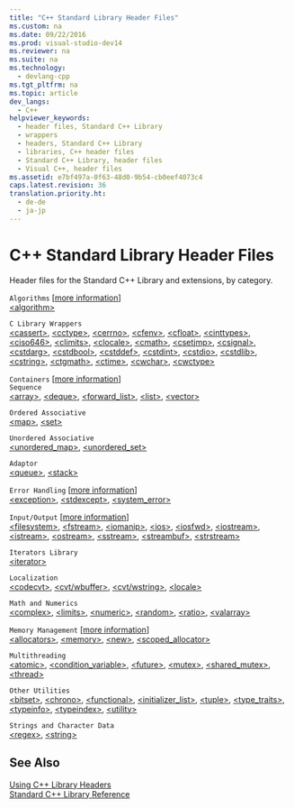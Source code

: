 ```yaml
---
title: "C++ Standard Library Header Files"
ms.custom: na
ms.date: 09/22/2016
ms.prod: visual-studio-dev14
ms.reviewer: na
ms.suite: na
ms.technology: 
  - devlang-cpp
ms.tgt_pltfrm: na
ms.topic: article
dev_langs: 
  - C++
helpviewer_keywords: 
  - header files, Standard C++ Library
  - wrappers
  - headers, Standard C++ Library
  - libraries, C++ header files
  - Standard C++ Library, header files
  - Visual C++, header files
ms.assetid: e7bf497a-0f63-48d0-9b54-cb0eef4073c4
caps.latest.revision: 36
translation.priority.ht: 
  - de-de
  - ja-jp
---
```

# C++ Standard Library Header Files
Header files for the Standard C++ Library and extensions, by category.  
  
 `Algorithms` [[more information](../vs140/algorithms--modern-c---.md)]  
 [<algorithm\>](../vs140/-algorithm-.md)  
  
 `C Library Wrappers`  
 [<cassert\>](../vs140/-cassert-.md), [<cctype\>](../vs140/-cctype-.md), [<cerrno\>](../vs140/-cerrno-.md), [<cfenv\>](../vs140/-cfenv-.md), [<cfloat\>](../vs140/-cfloat-.md), [<cinttypes\>](../vs140/-cinttypes-.md), [<ciso646\>](../vs140/-ciso646-.md), [<climits\>](../vs140/-climits-.md), [<clocale\>](../vs140/-clocale-.md), [<cmath\>](../vs140/-cmath-.md), [<csetjmp\>](../vs140/-csetjmp-.md), [<csignal\>](../vs140/-csignal-.md), [<cstdarg\>](../vs140/-cstdarg-.md), [<cstdbool\>](../vs140/-cstdbool-.md), [<cstddef\>](../vs140/-cstddef-.md), [<cstdint\>](../vs140/-cstdint-.md), [<cstdio\>](../vs140/-cstdio-.md), [<cstdlib\>](../vs140/-cstdlib-.md), [<cstring\>](../vs140/-cstring-.md), [<ctgmath\>](../vs140/-ctgmath-.md), [<ctime\>](../vs140/-ctime-.md), [<cwchar\>](../vs140/-cwchar-.md), [<cwctype\>](../vs140/-cwctype-.md)  
  
 `Containers` [[more information](../vs140/containers--modern-c---.md)]  
 `Sequence`  
 [<array\>](../vs140/-array-.md), [<deque\>](../vs140/-deque-.md), [<forward_list>](../vs140/-forward_list-.md), [<list\>](../vs140/-list-.md), [<vector\>](../vs140/-vector-.md)  
  
 `Ordered Associative`  
 [<map\>](../vs140/-map-.md), [<set\>](../vs140/-set-.md)  
  
 `Unordered Associative`  
 [<unordered_map>](../vs140/-unordered_map-.md), [<unordered_set>](../vs140/-unordered_set-.md)  
  
 `Adaptor`  
 [<queue\>](../vs140/-queue-.md), [<stack\>](../vs140/-stack-.md)  
  
 `Error Handling` [[more information](../vs140/errors-and-exception-handling--modern-c---.md)]  
 [<exception\>](../vs140/-exception-.md), [<stdexcept\>](../vs140/-stdexcept-.md), [<system_error>](../vs140/-system_error-.md)  
  
 `Input/Output` [[more information](../vs140/string-and-i-o-formatting--modern-c---.md)]  
 [<filesystem\>](../vs140/-filesystem-.md), [<fstream\>](../vs140/-fstream-.md), [<iomanip\>](../vs140/-iomanip-.md), [<ios\>](../vs140/-ios-.md), [<iosfwd\>](../vs140/-iosfwd-.md), [<iostream\>](../vs140/-iostream-.md), [<istream\>](../vs140/-istream-.md), [<ostream\>](../vs140/-ostream-.md), [<sstream\>](../vs140/-sstream-.md), [<streambuf\>](../vs140/-streambuf-.md), [<strstream\>](../vs140/-strstream-.md)  
  
 `Iterators Library`  
 [<iterator\>](../vs140/-iterator-.md)  
  
 `Localization`  
 [<codecvt\>](../vs140/-codecvt-.md), [<cvt/wbuffer>](../vs140/-cvt-wbuffer-.md), [<cvt/wstring>](../vs140/-cvt-wstring-.md), [<locale\>](../vs140/-locale-.md)  
  
 `Math and Numerics`  
 [<complex\>](../vs140/-complex-.md), [<limits\>](../vs140/-limits-.md), [<numeric\>](../vs140/-numeric-.md), [<random\>](../vs140/-random-.md), [<ratio\>](../vs140/-ratio-.md), [<valarray\>](../vs140/-valarray-.md)  
  
 `Memory Management` [[more information](../vs140/smart-pointers--modern-c---.md)]  
 [<allocators\>](../vs140/-allocators-.md), [<memory\>](../vs140/-memory-.md), [<new\>](../vs140/-new-.md), [<scoped_allocator>](../vs140/-scoped_allocator-.md)  
  
 `Multithreading`  
 [<atomic\>](../vs140/-atomic-.md), [<condition_variable>](../vs140/-condition_variable-.md), [<future\>](../vs140/-future-.md), [<mutex\>](../vs140/-mutex-.md), [<shared_mutex>](../vs140/-shared_mutex-.md), [<thread\>](../vs140/-thread-.md)  
  
 `Other Utilities`  
 [<bitset\>](../vs140/-bitset-.md), [<chrono\>](../vs140/-chrono-.md), [<functional\>](../vs140/-functional-.md), [<initializer_list>](../vs140/-initializer_list-.md), [<tuple\>](../vs140/-tuple-.md), [<type_traits>](../vs140/-type_traits-.md), [<typeinfo\>](../vs140/-typeinfo-.md), [<typeindex\>](../vs140/-typeindex-.md), [<utility\>](../vs140/-utility-.md)  
  
 `Strings and Character Data`  
 [<regex\>](../vs140/-regex-.md), [<string\>](../vs140/-string-.md)  
  
## See Also  
 [Using C++ Library Headers](../vs140/using-c---library-headers.md)   
 [Standard C++ Library Reference](../vs140/c---standard-library-reference.md)